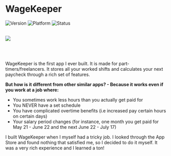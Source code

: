# WageKeeper 
![Version](https://img.shields.io/badge/version-2.2-blue.svg)
![Platform](https://img.shields.io/badge/platform-iOS-orange.svg)
![Status](https://img.shields.io/badge/status-live-green.svg)
</br>
</br>

![](demo.gif?raw=true)

</br>
</br>

WageKeeper is the first app I ever built. It is made for part-timers/freelancers. It stores all your worked shifts and calculates your next paycheck through a rich set of features.

**But how is it different from other similar apps? - Because it works even if you work at a job where:**
* You sometimes work less hours than you actually get paid for
* You NEVER have a set schedule
* You have complicated overtime benefits (i.e increased pay certain hours on certain days)
* Your salary period changes (for instance, one month you get paid for May 21 - June 22 and the next June 22 - July 17)

I built WageKeeper when I myself had a tricky job. I looked through the App Store and found nothing that satisfied me, so I decided to do it myself. It was a very rich experience and I learned a ton!

</br>
</br>
